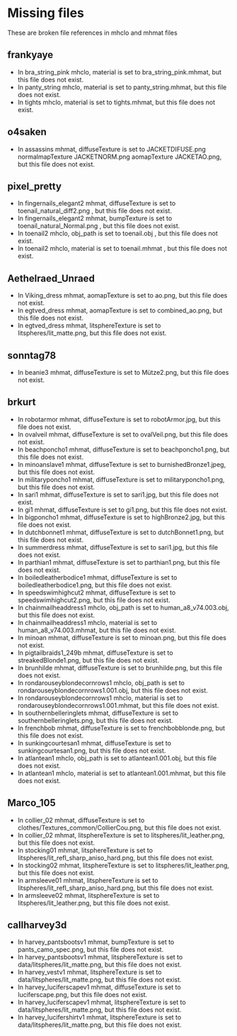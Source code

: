 # Missing files

These are broken file references in mhclo and mhmat files

## frankyaye

* In bra_string_pink mhclo, material is set to bra_string_pink.mhmat, but this file does not exist.
* In panty_string mhclo, material is set to panty_string.mhmat, but this file does not exist.
* In tights mhclo, material is set to tights.mhmat, but this file does not exist.

## o4saken

* In assassins mhmat, diffuseTexture is set to JACKETDIFUSE.png normalmapTexture JACKETNORM.png aomapTexture JACKETAO.png, but this file does not exist.

## pixel_pretty

* In fingernails_elegant2 mhmat, diffuseTexture is set to toenail_natural_diff2.png, but this file does not exist.
* In fingernails_elegant2 mhmat, bumpTexture is set to toenail_natural_Normal.png, but this file does not exist.
* In toenail2 mhclo, obj_path is set to toenail.obj, but this file does not exist.
* In toenail2 mhclo, material is set to toenail.mhmat, but this file does not exist.

## Aethelraed_Unraed

* In Viking_dress mhmat, aomapTexture is set to ao.png, but this file does not exist.
* In egtved_dress mhmat, aomapTexture is set to combined_ao.png, but this file does not exist.
* In egtved_dress mhmat, litsphereTexture is set to litspheres/lit_matte.png, but this file does not exist.

## sonntag78

* In beanie3 mhmat, diffuseTexture is set to Mütze2.png, but this file does not exist.

## brkurt

* In robotarmor mhmat, diffuseTexture is set to robotArmor.jpg, but this file does not exist.
* In ovalveil mhmat, diffuseTexture is set to ovalVeil.png, but this file does not exist.
* In beachponcho1 mhmat, diffuseTexture is set to beachponcho1.png, but this file does not exist.
* In minoanslave1 mhmat, diffuseTexture is set to burnishedBronze1.jpeg, but this file does not exist.
* In militaryponcho1 mhmat, diffuseTexture is set to militaryponcho1.png, but this file does not exist.
* In sari1 mhmat, diffuseTexture is set to sari1.jpg, but this file does not exist.
* In gi1 mhmat, diffuseTexture is set to gi1.png, but this file does not exist.
* In bigponcho1 mhmat, diffuseTexture is set to highBronze2.jpg, but this file does not exist.
* In dutchbonnet1 mhmat, diffuseTexture is set to dutchBonnet1.png, but this file does not exist.
* In summerdress mhmat, diffuseTexture is set to sari1.jpg, but this file does not exist.
* In parthian1 mhmat, diffuseTexture is set to parthian1.png, but this file does not exist.
* In boiledleatherbodice1 mhmat, diffuseTexture is set to boiledleatherbodice1.png, but this file does not exist.
* In speedswimhighcut2 mhmat, diffuseTexture is set to speedswimhighcut2.png, but this file does not exist.
* In chainmailheaddress1 mhclo, obj_path is set to human_a8_v74.003.obj, but this file does not exist.
* In chainmailheaddress1 mhclo, material is set to human_a8_v74.003.mhmat, but this file does not exist.
* In minoan mhmat, diffuseTexture is set to minoan.png, but this file does not exist.
* In pigtailbraids1_249b mhmat, diffuseTexture is set to streakedBlonde1.png, but this file does not exist.
* In brunhilde mhmat, diffuseTexture is set to brunhilde.png, but this file does not exist.
* In rondarouseyblondecornrows1 mhclo, obj_path is set to rondarouseyblondecornrows1.001.obj, but this file does not exist.
* In rondarouseyblondecornrows1 mhclo, material is set to rondarouseyblondecornrows1.001.mhmat, but this file does not exist.
* In southernbelleringlets mhmat, diffuseTexture is set to southernbelleringlets.png, but this file does not exist.
* In frenchbob mhmat, diffuseTexture is set to frenchbobblonde.png, but this file does not exist.
* In sunkingcourtesan1 mhmat, diffuseTexture is set to sunkingcourtesan1.png, but this file does not exist.
* In atlantean1 mhclo, obj_path is set to atlantean1.001.obj, but this file does not exist.
* In atlantean1 mhclo, material is set to atlantean1.001.mhmat, but this file does not exist.

## Marco_105

* In collier_02 mhmat, diffuseTexture is set to clothes/Textures_common/CollierCou.png, but this file does not exist.
* In collier_02 mhmat, litsphereTexture is set to litspheres/lit_leather.png, but this file does not exist.
* In stocking01 mhmat, litsphereTexture is set to litspheres/lit_refl_sharp_aniso_hard.png, but this file does not exist.
* In stocking02 mhmat, litsphereTexture is set to litspheres/lit_leather.png, but this file does not exist.
* In armsleeve01 mhmat, litsphereTexture is set to litspheres/lit_refl_sharp_aniso_hard.png, but this file does not exist.
* In armsleeve02 mhmat, litsphereTexture is set to litspheres/lit_leather.png, but this file does not exist.

## callharvey3d

* In harvey_pantsbootsv1 mhmat, bumpTexture is set to pants_camo_spec.png, but this file does not exist.
* In harvey_pantsbootsv1 mhmat, litsphereTexture is set to data/litspheres/lit_matte.png, but this file does not exist.
* In harvey_vestv1 mhmat, litsphereTexture is set to data/litspheres/lit_matte.png, but this file does not exist.
* In harvey_luciferscapev1 mhmat, diffuseTexture is set to luciferscape.png, but this file does not exist.
* In harvey_luciferscapev1 mhmat, litsphereTexture is set to data/litspheres/lit_matte.png, but this file does not exist.
* In harvey_lucifershirtv1 mhmat, litsphereTexture is set to data/litspheres/lit_matte.png, but this file does not exist.
